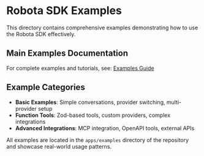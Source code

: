 # Robota SDK Examples

This directory contains comprehensive examples demonstrating how to use the Robota SDK effectively.

## Main Examples Documentation

For complete examples and tutorials, see: [Examples Guide](./examples.md)

## Example Categories

- **Basic Examples**: Simple conversations, provider switching, multi-provider setup
- **Function Tools**: Zod-based tools, custom providers, complex integrations  
- **Advanced Integrations**: MCP integration, OpenAPI tools, external APIs

All examples are located in the `apps/examples` directory of the repository and showcase real-world usage patterns.
